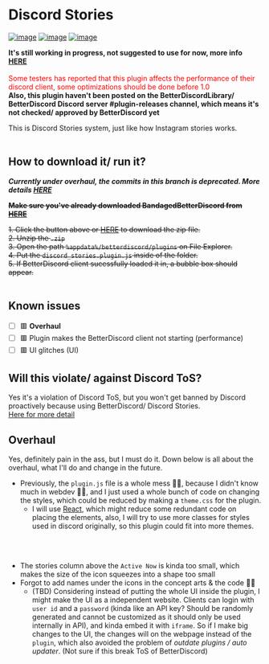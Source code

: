# Discord Stories

[![image](https://img.shields.io/github/issues/pickaxe828/Discord-Stories?style=flat-square)](https://github.com/pickaxe828/Discord-Stories/issues)
[![image](https://img.shields.io/github/forks/pickaxe828/Discord-Stories?style=flat-square)](https://github.com/pickaxe828/Discord-Stories/network/members)
[![image](https://img.shields.io/github/license/pickaxe828/Discord-Stories?style=flat-square)](https://github.com/pickaxe828/Discord-Stories/blob/main/LICENSE)

**It's still working in progress, not suggested to use for now, more info [HERE](#known-issues)**
<br/><br/>
<span style="color:red">Some testers has reported that this plugin affects the performance of their discord client, some optimizations should be done before 1.0</span>
<br/>
**Also, this plugin haven't been posted on the BetterDiscordLibrary/ BetterDiscord Discord server #plugin-releases channel, which means it's not checked/ approved by BetterDiscord yet**
<br/>

This is Discord Stories system, just like how Instagram stories works.
<br/>
<br/>
<!---
## Current progress
Last update to this photo: 20/4/2021
<br/>
<img src="https://raw.githubusercontent.com/pickaxe828/img/e81bc82bf1d8e08907ba4fc60cbcf087ff745bc0/discord-stories-wip-2.PNG" width="30%" height="30%">
-->

## How to download it/ run it?
_**Currently under overhaul, the commits in this branch is deprecated. More details [HERE](#overhaul)**_

~~**Make sure you've already downloaded BandagedBetterDiscord from [HERE](https://rauenzi.github.io/BetterDiscordApp/)**~~


~~1. Click the button above or [HERE](https://github.com/pickaxe828/Discord-Stories/archive/refs/heads/main.zip) to download the zip file.<br/>
2. Unzip the `.zip`<br/>
3. Open the path `%appdata%/betterdiscord/plugins` on File Explorer.<br/>
4. Put the `discord_stories.plugin.js` inside of the folder.<br/>
5. If BetterDiscord client sucessfully loaded it in, a bubble box should appear.~~
<br/>
<br/>

## Known issues
- [ ] 🟥 **Overhaul**
- [ ] 🟥 Plugin makes the BetterDiscord client not starting (performance) <br/>
- [ ] 🟥 UI glitches (UI)

## Will this violate/ against Discord ToS?
Yes it's a violation of Discord ToS, but you won't get banned by Discord proactively because using BetterDiscord/ Discord Stories.
<br/>
[Here for more detail](https://www.reddit.com/r/discordapp/comments/9mtdxr/why_is_betterdiscord_against_the_tos/e7hap1q)
<br/>

## Overhaul
Yes, definitely pain in the ass, but I must do it. Down below is all about the overhaul, what I'll do and change in the future.
<br/>
- Previously, the `plugin.js` file is a whole mess 🤦‍♂️, because I didn't know much in webdev 🤦‍♂️, and I just used a whole bunch of code on changing the styles, which could be reduced by making a `theme.css` for the plugin.
  - I will use [React](https://github.com/rauenzi/BetterDiscordApp/wiki/Creating-Plugins#react), which might reduce some redundant code on placing the elements, also, I will try to use more classes for styles used in discord originally, so this plugin could fit into more themes.

<br/>
<br/>

- The stories column above the `Active Now` is kinda too small, which makes the size of the icon squeezes into a shape too small
- Forgot to add names under the icons in the concept arts & the code 🤦‍♂️
  - (TBD) Considering instead of putting the whole UI inside the plugin, I might make the UI as a independent website. Clients can login with `user id` and a `password` (kinda like an API key? Should be randomly generated and cannot be customized as it should only be used internally in API), and kinda embed it with `iframe`. So if I make big changes to the UI, the changes will on the webpage instead of the `plugin`, which also avoided the problem of *outdate plugins / auto updater*. (Not sure if this break ToS of BetterDiscord)